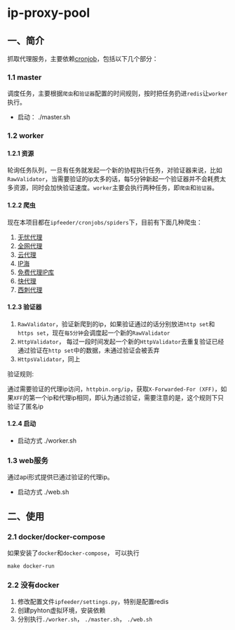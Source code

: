 # ip-proxy-pool

## 一、简介

抓取代理服务，主要依赖[cronjob](https://github.com/havefun-plus/cronjob)，包括以下几个部分：

### 1.1 master

调度任务，主要根据`爬虫`和`验证器`配置的时间规则，按时把任务扔进`redis`让`worker`执行。

* 启动： ./master.sh

### 1.2 worker

#### 1.2.1 资源

轮询任务队列，一旦有任务就发起一个新的协程执行任务，对验证器来说，比如`RawValidator`，当需要验证的ip太多的话，每5分钟新起一个验证器并不会耗费太多资源，同时会加快验证速度。`worker`主要会执行两种任务，即`爬虫`和`验证器`。

#### 1.2.2 爬虫

现在本项目都在`ipfeeder/cronjobs/spiders`下，目前有下面几种爬虫：

1. [无忧代理](http://www.data5u.com/)
2. [全网代理](http://www.goubanjia.com/)
3. [云代理](http://www.ip3366.net/)
4. [IP海](http://www.iphai.com/)
5. [免费代理IP库](http://ip.jiangxianli.com/)
6. [快代理](https://www.kuaidaili.com/)
7. [西刺代理](https://www.xicidaili.com/)

#### 1.2.3 验证器

1. `RawValidator`，验证新爬到的ip，如果验证通过的话分别放进`http set`和`https set`，现在`每5分钟`会调度起一个新的`RawValidator`
2. `HttpValidator`， 每过一段时间发起一个新的`HttpValidator`去重复验证已经通过验证在`http set`中的数据，未通过验证会被丢弃
3. `HttpsValidator`，同上

验证规则:

通过需要验证的代理ip访问，`httpbin.org/ip`，获取`X-Forwarded-For (XFF)`，如果`XFF`的第一个ip和代理ip相同，即认为通过验证，需要注意的是，这个规则下只验证了匿名ip


#### 1.2.4 启动

* 启动方式 ./worker.sh

### 1.3 web服务

通过api形式提供已通过验证的代理ip。

* 启动方式 ./web.sh

## 二、使用

### 2.1 docker/docker-compose

如果安装了`docker`和`docker-compose`， 可以执行

```
make docker-run
```

### 2.2 没有docker

1. 修改配置文件`ipfeeder/settings.py`，特别是配置redis
2. 创建pyhton虚拟环境，安装依赖
3. 分别执行`./worker.sh`， `./master.sh`， `./web.sh`
